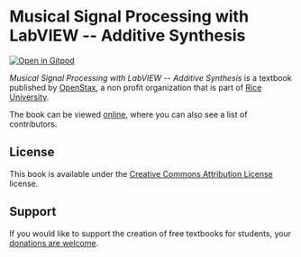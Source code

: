 # Musical Signal Processing with LabVIEW -- Additive Synthesis

[![Open in Gitpod](https://gitpod.io/button/open-in-gitpod.svg)](https://gitpod.io/from-referrer/)

_Musical Signal Processing with LabVIEW -- Additive Synthesis_ is a textbook published by [OpenStax](https://openstax.org/), a non profit organization that is part of [Rice University](https://www.rice.edu/).

The book can be viewed [online](https://github.com/cnx-user-books/cnxbook-musical-signal-processing-with-labview-additive-synthesis/releases/latest), where you can also see a list of contributors.

## License
This book is available under the [Creative Commons Attribution License](./LICENSE) license.

## Support
If you would like to support the creation of free textbooks for students, your [donations are welcome](https://riceconnect.rice.edu/donation/support-openstax-banner).
